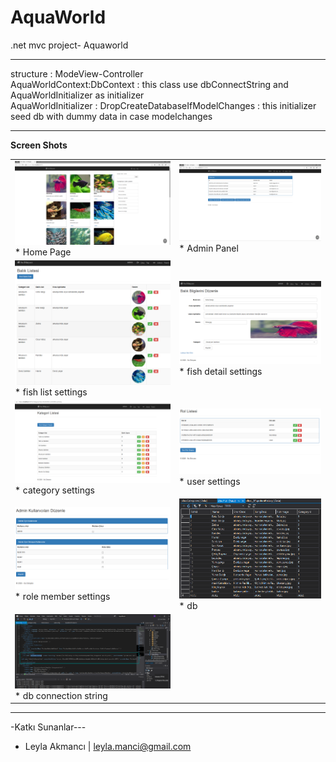 # AquaWorld
.net mvc project- Aquaworld

***   
   structure : ModeView-Controller </br>
    AquaWorldContext:DbContext  : this class use dbConnectString and AquaWorldInitializer as initializer</br>
    AquaWorldInitializer : DropCreateDatabaseIfModelChanges<AquaWorldContext>  : this initializer seed db with dummy data in case modelchanges 
*** 
   <b>  Screen Shots </b> 
   
<table><tr><td>
 <img src="https://github.com/leyla-manci/AquaWorld/blob/master/_screenshots/home_page.png">
* Home Page
 </td>
 <td>
  <img src="https://github.com/leyla-manci/AquaWorld/blob/master/_screenshots/admin_panel.png">
* Admin Panel
 </td>
</tr>
 <tr>
 <td>
  <img src="https://github.com/leyla-manci/AquaWorld/blob/master/_screenshots/fish_list_settings.png">
* fish list settings
 </td>
 <td>
  <img src="https://github.com/leyla-manci/AquaWorld/blob/master/_screenshots/fish_detail_settings.png">
* fish detail settings
 </td>
 </tr>
<tr>
 <td>
  <img src="https://github.com/leyla-manci/AquaWorld/blob/master/_screenshots/category_settings.png">
* category settings
 </td>
 <td>
  <img src="https://github.com/leyla-manci/AquaWorld/blob/master/_screenshots/user_settings.png">
* user settings
 </td>
 </tr>
 <tr>
 <td>
  <img src="https://github.com/leyla-manci/AquaWorld/blob/master/_screenshots/role_member_settings.png">
* role member settings
 </td>
 <td>
  <img src="https://github.com/leyla-manci/AquaWorld/blob/master/_screenshots/db.png">
* db
 </td>
 </tr>
  <tr>
 <td>
  <img src="https://github.com/leyla-manci/AquaWorld/blob/master/_screenshots/db_connection_str.png">
* db connection string
 </td>
 <td>
  
 </td>
 </tr>
</table>


***
-Katkı Sunanlar---

* Leyla Akmancı | [leyla.manci@gmail.com](mailto:leyla.manci@gmail.com)
